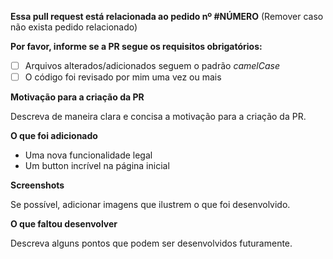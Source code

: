 **Essa pull request está relacionada ao pedido nº #NÚMERO**
(Remover caso não exista pedido relacionado)

**Por favor, informe se a PR segue os requisitos obrigatórios:**

* [ ] Arquivos alterados/adicionados seguem o padrão *camelCase*
* [ ] O código foi revisado por mim uma vez ou mais

**Motivação para a criação da PR**

Descreva de maneira clara e concisa a motivação para a criação da PR.

**O que foi adicionado**
- Uma nova funcionalidade legal
- Um button incrível na página inicial

**Screenshots**

Se possível, adicionar imagens que ilustrem o que foi desenvolvido.

**O que faltou desenvolver**

Descreva alguns pontos que podem ser desenvolvidos futuramente.


